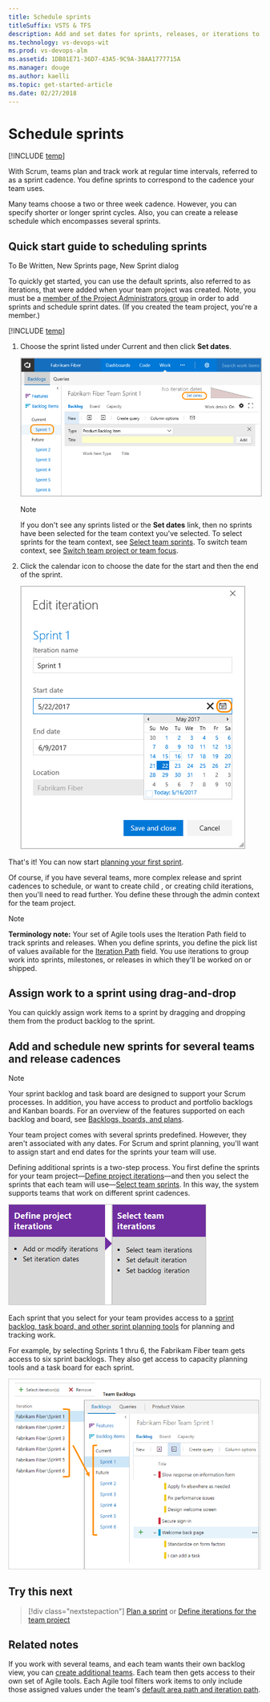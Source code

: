 ```yaml
---
title: Schedule sprints
titleSuffix: VSTS & TFS  
description: Add and set dates for sprints, releases, or iterations to implement Scrum and also to gain access to several built-in charts and widgets   
ms.technology: vs-devops-wit
ms.prod: vs-devops-alm
ms.assetid: 1DB81E71-36D7-43A5-9C9A-38AA1777715A
ms.manager: douge
ms.author: kaelli
ms.topic: get-started-article
ms.date: 02/27/2018
---
```



# Schedule sprints  

[!INCLUDE [temp](../_shared/version-vsts-tfs-all-versions.md)]

With Scrum, teams plan and track work at regular time intervals, referred to as a sprint cadence. 
You define sprints to correspond to the cadence your team uses. 

Many teams choose a two or three week cadence. However, you can specify shorter or longer sprint cycles. Also, you can create a release schedule which encompasses several sprints.     

<a id="quick-start-schedule">   </a>
## Quick start guide to scheduling sprints

[//]: # (::: moniker range="vsts")
To Be Written, New Sprints page, New Sprint dialog 
 
[//]: # (::: moniker-end)


[//]: # (::: moniker range=">= tfs-2013 <= tfs-2018")
To quickly get started, you can use the default sprints, also referred to as iterations, that were added when your team project was created. Note, you must be a [member of the Project Administrators group](../../security/set-project-collection-level-permissions.md) in order to add sprints and schedule sprint dates. (If you created the team project, you're a member.) 

[!INCLUDE [temp](../_shared/image-differences.md)]

1. Choose the sprint listed under Current and then click **Set dates**.  

	<img src="_img/define-sprints-set-sprint-dates.png" alt="Sprint 1 backlog, Set dates" style="border: 1px solid #C3C3C3;" />  

	> [!NOTE]   
	> If you don't see any sprints listed or the **Set dates** link, then no sprints have been selected for the team context you've selected. To select sprints for the team context, see [Select team sprints](../scale/set-team-defaults.md). To switch team context, see [Switch team project or team focus](../../teams/switch-team-context.md). 

2. Click the calendar icon to choose the date for the start and then the end of the sprint. 

	<img src="_img/define-sprints-edit-iteration-set-sprint-dates.png" alt="Sprint 1 backlog, Set dates" style="border: 1px solid #C3C3C3;" />  

That's it! You can now start [planning your first sprint](sprint-planning.md). 

[//]: # (::: moniker-end)

Of course, if you have several teams, more complex release and sprint cadences to schedule, or want to create child , or creating child iterations, then you'll need to read further. You define these through the admin context for the team project.  

>[!NOTE]  
>**Terminology note:** Your set of Agile tools uses the Iteration Path field to track sprints and releases. When you define sprints, you define the pick list of values available for the [Iteration Path](../customize/set-area-paths.md) field. You use iterations to group work into sprints, milestones, or releases in which they'll be worked on or shipped. 

<a id="drag-drop-to-sprint">   </a>
## Assign work to a sprint using drag-and-drop

<!--- NOTE FEATURE AVAILABILITY --> 
You can quickly assign work items to a sprint by dragging and dropping them from the product backlog to the sprint. 

<!---
![Assign work items to a sprint](_img/assign-to-sprint-from-kanban-animated.gif)-->

<a id="schedule">   </a>
## Add and schedule new sprints for several teams and release cadences 
 
>[!NOTE]  
>Your sprint backlog and task board are designed to support your Scrum processes. In addition, you have access to product and portfolio backlogs and Kanban boards. For an overview of the features supported on each backlog and board, see [Backlogs, boards, and plans](../backlogs/backlogs-boards-plans.md).  

Your team project comes with several sprints predefined. However, they aren't associated with any dates. For Scrum and sprint planning, you'll want to assign start and end dates for the sprints your team will use.   

Defining additional sprints is a two-step process. You first define the sprints for your team project&mdash;[Define project iterations](../customize/set-area-paths.md)&mdash;and then you select the sprints that each team will use&mdash;[Select team sprints](../scale/set-team-defaults.md). In this way, the system supports teams that work on different sprint cadences.  

[![Define team project sprints](_img/define-sprints-project-level.png)](../customize/set-area-paths.md)[![Select team sprints](_img/define-sprints-team-level.png)](../scale/set-team-defaults.md)

Each sprint that you select for your team provides access to a [sprint backlog, task board, and other sprint planning tools](scrum-sprint-planning-tools.md) for planning and tracking work. 

For example, by selecting Sprints 1 thru 6, the Fabrikam Fiber team gets access to six sprint backlogs. They also get access to capacity planning tools and a task board for each sprint. 

![VSTS, sprints](_img/define-sprints-selected-team-iterations-vsts.png)


## Try this next
> [!div class="nextstepaction"]
> [Plan a sprint](sprint-planning.md) or [Define iterations for the team project](../customize/set-iteration-paths-sprints.md) 

## Related notes 
If you work with several teams, and each team wants their own backlog view, you can [create additional teams](../scale/multiple-teams.md). Each team then gets access to their own set of Agile tools. Each Agile tool filters work items to only include those assigned values under the team's [default area path and iteration path](../scale/set-team-defaults.md).  
